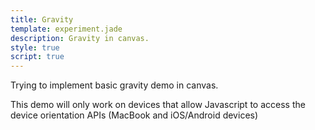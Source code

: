 ```yaml
---
title: Gravity
template: experiment.jade
description: Gravity in canvas.
style: true
script: true
---
```

Trying to implement basic gravity demo in canvas.
<div id="can"></div>
<div id="stat"></div>
<script src="/js/kinetic-v5.0.2.min.js"></script>
This demo will only work on devices that allow Javascript to access the device orientation APIs (MacBook and iOS/Android devices)